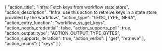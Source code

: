{
"action_title": "Infra: Fetch keys from workflow state store",
"action_description": "Infra: use this action to retreive keys in a state store provided by the workflow.",
"action_type": "LEGO_TYPE_INFRA",
"action_entry_function": "workflow_ss_get_keys",
"action_needs_credential": false,
"action_supports_poll": true,
"action_output_type": "ACTION_OUTPUT_TYPE_BYTES",
"action_supports_iteration": true,
"action_verbs": [
"get",
"retrieve"
],
"action_nouns": [
"keys"
]
}
